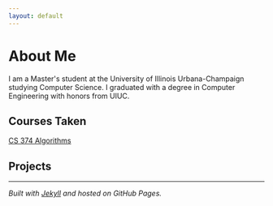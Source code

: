 ```yaml
---
layout: default
---
```


# About Me
I am a Master's student at the University of Illinois Urbana-Champaign studying Computer Science. I graduated with a degree in Computer Engineering with honors from UIUC.

## Courses Taken
[CS 374 Algorithms](https://siebelschool.illinois.edu/academics/courses/cs374) 

## Projects

---
_Built with [Jekyll](https://jekyllrb.com/) and hosted on GitHub Pages._